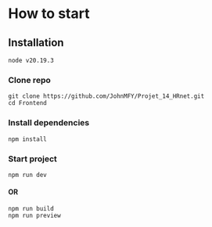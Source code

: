 # How to start
## Installation
    node v20.19.3
    
### Clone repo
    git clone https://github.com/JohnMFY/Projet_14_HRnet.git
    cd Frontend

### Install dependencies
    npm install

### Start project
    npm run dev
#### OR
    npm run build
    npm run preview